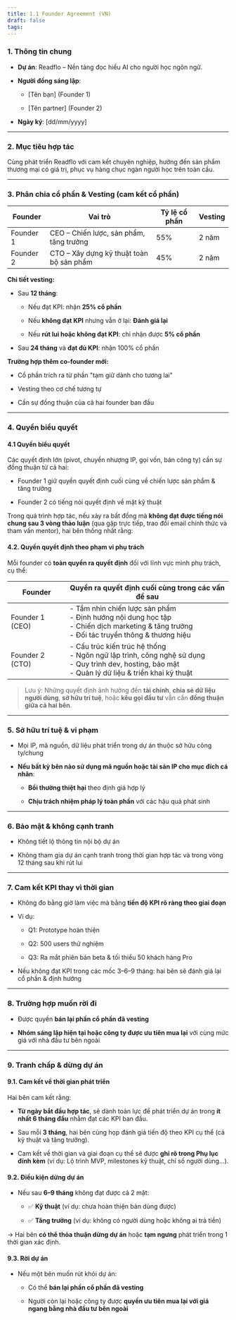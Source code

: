 ```yaml
---
title: 1.1 Founder Agreement (VN)
draft: false
tags:
---
```


### **1. Thông tin chung**

- **Dự án**: Readflo – Nền tảng đọc hiểu AI cho người học ngôn ngữ.
    
- **Người đồng sáng lập**:
    
    - [Tên bạn] (Founder 1)
        
    - [Tên partner] (Founder 2)
        
- **Ngày ký**: [dd/mm/yyyy]
    

---

### **2. Mục tiêu hợp tác**

Cùng phát triển Readflo với cam kết chuyên nghiệp, hướng đến sản phẩm thương mại có giá trị, phục vụ hàng chục ngàn người học trên toàn cầu.

---

### **3. Phân chia cổ phần & Vesting (cam kết cổ phần)**

|Founder|Vai trò|Tỷ lệ cổ phần|Vesting|
|---|---|---|---|
|Founder 1|CEO – Chiến lược, sản phẩm, tăng trưởng|55%|2 năm|
|Founder 2|CTO – Xây dựng kỹ thuật toàn bộ sản phẩm|45%|2 năm|

**Chi tiết vesting:**

- Sau **12 tháng**:
    
    - Nếu đạt KPI: nhận **25% cổ phần**
        
    - Nếu **không đạt KPI** nhưng vẫn ở lại: **Đánh giá lại**
        
    - Nếu **rút lui hoặc không đạt KPI**: chỉ nhận được **5% cổ phần**
        
- Sau **24 tháng** và **đạt đủ KPI**: nhận 100% cổ phần
    

**Trường hợp thêm co-founder mới:**

- Cổ phần trích ra từ phần "tạm giữ dành cho tương lai"
    
- Vesting theo cơ chế tương tự
    
- Cần sự đồng thuận của cả hai founder ban đầu
    

---

### **4. Quyền biểu quyết**

#### 4.1 **Quyền biểu quyết**

Các quyết định lớn (pivot, chuyển nhượng IP, gọi vốn, bán công ty) cần sự đồng thuận từ cả hai:
    
- Founder 1 giữ quyền quyết định cuối cùng về chiến lược sản phẩm & tăng trưởng
    
- Founder 2 có tiếng nói quyết định về mặt kỹ thuật

Trong quá trình hợp tác, nếu xảy ra bất đồng mà **không đạt được tiếng nói chung sau 3 vòng thảo luận** (qua gặp trực tiếp, trao đổi email chính thức và tham vấn mentor), hai bên thống nhất rằng:
#### 4.2. **Quyền quyết định theo phạm vi phụ trách**

Mỗi founder có **toàn quyền ra quyết định** đối với lĩnh vực mình phụ trách, cụ thể:

|Founder|Quyền ra quyết định cuối cùng trong các vấn đề sau|
|---|---|
|Founder 1 (CEO)|- Tầm nhìn chiến lược sản phẩm  <br>- Định hướng nội dung học tập  <br>- Chiến dịch marketing & tăng trưởng  <br>- Đối tác truyền thông & thương hiệu|
|Founder 2 (CTO)|- Cấu trúc kiến trúc hệ thống  <br>- Ngôn ngữ lập trình, công nghệ sử dụng  <br>- Quy trình dev, hosting, bảo mật  <br>- Quản lý dữ liệu & triển khai kỹ thuật|

> Lưu ý: Những quyết định ảnh hưởng đến **tài chính**, **chia sẻ dữ liệu người dùng**, **sở hữu trí tuệ**, hoặc **kêu gọi đầu tư** vẫn cần **đồng thuận giữa cả hai bên**.

---
### **5. Sở hữu trí tuệ & vi phạm**

- Mọi IP, mã nguồn, dữ liệu phát triển trong dự án thuộc sở hữu công ty/chung
    
- **Nếu bất kỳ bên nào sử dụng mã nguồn hoặc tài sản IP cho mục đích cá nhân**:
    
    - **Bồi thường thiệt hại** theo định giá hợp lý
        
    - **Chịu trách nhiệm pháp lý toàn phần** với các hậu quả phát sinh
        

---

### **6. Bảo mật & không cạnh tranh**

- Không tiết lộ thông tin nội bộ dự án
    
- Không tham gia dự án cạnh tranh trong thời gian hợp tác và trong vòng 12 tháng sau khi rút lui
    

---

### **7. Cam kết KPI thay vì thời gian**

- Không đo bằng giờ làm việc mà bằng **tiến độ KPI rõ ràng theo giai đoạn**
    
- Ví dụ:
    
    - Q1: Prototype hoàn thiện
        
    - Q2: 500 users thử nghiệm
        
    - Q3: Ra mắt phiên bản beta & tối thiểu 50 khách hàng Pro
        
- Nếu không đạt KPI trong các mốc 3–6–9 tháng: hai bên sẽ đánh giá lại cổ phần & định hướng
    

---

### **8. Trường hợp muốn rời đi**

- Được quyền **bán lại phần cổ phần đã vesting**
    
- **Nhóm sáng lập hiện tại hoặc công ty được ưu tiên mua lại** với cùng mức giá với nhà đầu tư bên ngoài
    

---

### **9. Tranh chấp & dừng dự án**

#### 9.1. **Cam kết về thời gian phát triển**

Hai bên cam kết rằng:

- **Từ ngày bắt đầu hợp tác**, sẽ dành toàn lực để phát triển dự án trong **ít nhất 6 tháng đầu** nhằm đạt các KPI ban đầu.
    
- Sau mỗi **3 tháng**, hai bên cùng họp đánh giá tiến độ theo KPI cụ thể (cả kỹ thuật và tăng trưởng).
    
- Cam kết về thời gian và giai đoạn cụ thể sẽ được **ghi rõ trong Phụ lục đính kèm** (ví dụ: Lộ trình MVP, milestones kỹ thuật, chỉ số người dùng…).
    

#### 9.2. **Điều kiện dừng dự án**

- Nếu sau **6–9 tháng** không đạt được cả 2 mặt:
    
    - ✅ **Kỹ thuật** (ví dụ: chưa hoàn thiện bản dùng được)
        
    - ✅ **Tăng trưởng** (ví dụ: không có người dùng hoặc không ai trả tiền)
        

→ Hai bên **có thể thỏa thuận dừng dự án** hoặc **tạm ngưng** phát triển trong 1 thời gian xác định.

#### 9.3. **Rời dự án**

- Nếu một bên muốn rút khỏi dự án:
    
    - Có thể **bán lại phần cổ phần đã vesting**
        
    - Người còn lại hoặc công ty được **quyền ưu tiên mua lại với giá ngang bằng nhà đầu tư bên ngoài**